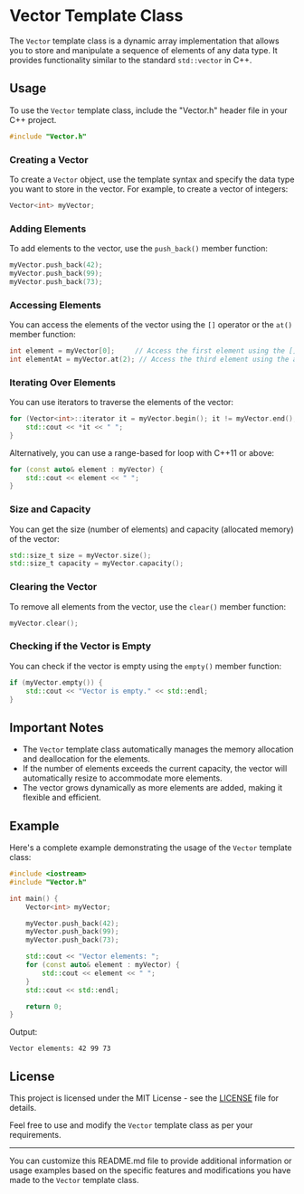 # Vector Template Class

The `Vector` template class is a dynamic array implementation that allows you to store and manipulate a sequence of elements of any data type. It provides functionality similar to the standard `std::vector` in C++.

## Usage

To use the `Vector` template class, include the "Vector.h" header file in your C++ project.

```cpp
#include "Vector.h"
```

### Creating a Vector

To create a `Vector` object, use the template syntax and specify the data type you want to store in the vector. For example, to create a vector of integers:

```cpp
Vector<int> myVector;
```

### Adding Elements

To add elements to the vector, use the `push_back()` member function:

```cpp
myVector.push_back(42);
myVector.push_back(99);
myVector.push_back(73);
```

### Accessing Elements

You can access the elements of the vector using the `[]` operator or the `at()` member function:

```cpp
int element = myVector[0];     // Access the first element using the [] operator
int elementAt = myVector.at(2); // Access the third element using the at() function
```

### Iterating Over Elements

You can use iterators to traverse the elements of the vector:

```cpp
for (Vector<int>::iterator it = myVector.begin(); it != myVector.end(); ++it) {
    std::cout << *it << " ";
}
```

Alternatively, you can use a range-based for loop with C++11 or above:

```cpp
for (const auto& element : myVector) {
    std::cout << element << " ";
}
```

### Size and Capacity

You can get the size (number of elements) and capacity (allocated memory) of the vector:

```cpp
std::size_t size = myVector.size();
std::size_t capacity = myVector.capacity();
```

### Clearing the Vector

To remove all elements from the vector, use the `clear()` member function:

```cpp
myVector.clear();
```

### Checking if the Vector is Empty

You can check if the vector is empty using the `empty()` member function:

```cpp
if (myVector.empty()) {
    std::cout << "Vector is empty." << std::endl;
}
```

## Important Notes

- The `Vector` template class automatically manages the memory allocation and deallocation for the elements.
- If the number of elements exceeds the current capacity, the vector will automatically resize to accommodate more elements.
- The vector grows dynamically as more elements are added, making it flexible and efficient.

## Example

Here's a complete example demonstrating the usage of the `Vector` template class:

```cpp
#include <iostream>
#include "Vector.h"

int main() {
    Vector<int> myVector;

    myVector.push_back(42);
    myVector.push_back(99);
    myVector.push_back(73);

    std::cout << "Vector elements: ";
    for (const auto& element : myVector) {
        std::cout << element << " ";
    }
    std::cout << std::endl;

    return 0;
}
```

Output:
```
Vector elements: 42 99 73
```

## License

This project is licensed under the MIT License - see the [LICENSE](LICENSE) file for details.

Feel free to use and modify the `Vector` template class as per your requirements.

---
You can customize this README.md file to provide additional information or usage examples based on the specific features and modifications you have made to the `Vector` template class.
